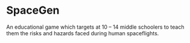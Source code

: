# SpaceGen
An educational game which targets at 10 – 14 middle schoolers to teach them the risks and hazards faced during human spaceflights.
